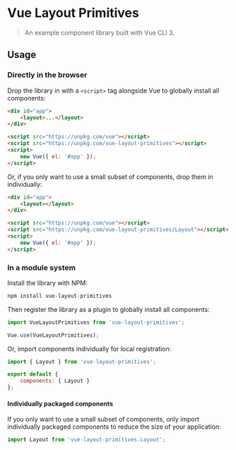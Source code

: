 # Vue Layout Primitives

> An example component library built with Vue CLI 3.

## Usage

### Directly in the browser

Drop the library in with a `<script>` tag alongside Vue to globally install all components:

```html
<div id="app">
	<layout>...</layout>
</div>

<script src="https://unpkg.com/vue"></script>
<script src="https://unpkg.com/vue-layout-primitives"></script>
<script>
	new Vue({ el: '#app' });
</script>
```

Or, if you only want to use a small subset of components, drop them in individually:

```html
<div id="app">
	<layout></layout>
</div>

<script src="https://unpkg.com/vue"></script>
<script src="https://unpkg.com/vue-layout-primitives/Layout"></script>
<script>
	new Vue({ el: '#app' });
</script>
```

### In a module system

Install the library with NPM:

```bash
npm install vue-layout-primitives
```

Then register the library as a plugin to globally install all components:

```js
import VueLayoutPrimitives from 'vue-layout-primitives';

Vue.use(VueLayoutPrimitives);
```

Or, import components individually for local registration:

```js
import { Layout } from 'vue-layout-primitives';

export default {
	components: { Layout }
};
```

#### Individually packaged components

If you only want to use a small subset of components, only import individually packaged components to reduce the size of your application:

```js
import Layout from 'vue-layout-primitives.Layout';
```
